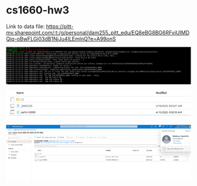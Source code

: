 # cs1660-hw3

Link to data file: https://pitt-my.sharepoint.com/:t:/g/personal/dam255_pitt_edu/EQ8eBG8BG6RFviUIMDQjq-oBwFLGi03dB1NjJu4ILEmlnQ?e=A99onS

![](./wordcount_on_azure.png)

![](./output_on_azure.png)

![](./acure_account.png)

